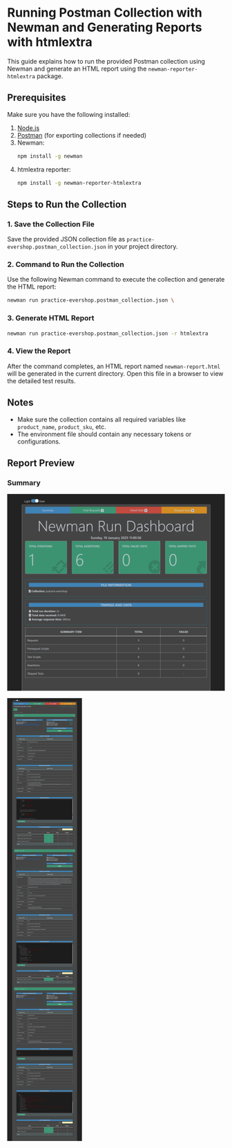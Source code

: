 # Running Postman Collection with Newman and Generating Reports with htmlextra

This guide explains how to run the provided Postman collection using Newman and generate an HTML report using the `newman-reporter-htmlextra` package.

## Prerequisites

Make sure you have the following installed:

1. [Node.js](https://nodejs.org/)
2. [Postman](https://www.postman.com/) (for exporting collections if needed)
3. Newman:
   ```bash
   npm install -g newman
   ```
4. htmlextra reporter:
   ```bash
   npm install -g newman-reporter-htmlextra
   ```

## Steps to Run the Collection

### 1. Save the Collection File
Save the provided JSON collection file as `practice-evershop.postman_collection.json` in your project directory.

### 2. Command to Run the Collection
Use the following Newman command to execute the collection and generate the HTML report:

```bash
newman run practice-evershop.postman_collection.json \
```

### 3. Generate HTML Report
```bash
newman run practice-evershop.postman_collection.json -r htmlextra
```

### 4. View the Report
After the command completes, an HTML report named `newman-report.html` will be generated in the current directory. Open this file in a browser to view the detailed test results.

## Notes
- Make sure the collection contains all required variables like `product_name`, `product_sku`, etc.
- The environment file should contain any necessary tokens or configurations.

## Report Preview

### Summary
![summary](report_preview/summary.png)

![requests](report_preview/requests.png)



